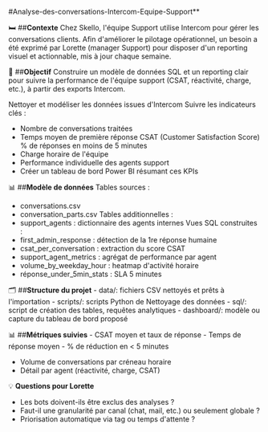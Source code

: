 #Analyse-des-conversations-Intercom-Equipe-Support**

🛏️ ##**Contexte** 
Chez Skello, l'équipe Support utilise Intercom pour gérer les conversations clients. Afin d'améliorer le pilotage opérationnel, un besoin a été exprimé par Lorette (manager Support) pour disposer d'un reporting visuel et actionnable, mis à jour chaque semaine.


📌 ##**Objectif**
Construire un modèle de données SQL et un reporting clair pour suivre la performance de l'équipe support (CSAT, réactivité, charge, etc.), à partir des exports Intercom. 

Nettoyer et modéliser les données issues d'Intercom Suivre les indicateurs clés :
- Nombre de conversations traitées 
- Temps moyen de première réponse CSAT (Customer Satisfaction Score) % de réponses en moins de 5 minutes
- Charge horaire de l'équipe 
- Performance individuelle des agents support 
- Créer un tableau de bord Power BI résumant ces KPIs

📊 ##**Modèle de données** 
Tables sources : 
- conversations.csv
- conversation_parts.csv
Tables additionnelles :
- support_agents : dictionnaire des agents internes 
Vues SQL construites : 
- first_admin_response : détection de la 1re réponse humaine
- csat_per_conversation : extraction du score CSAT 
- support_agent_metrics : agrégat de performance par agent 
- volume_by_weekday_hour : heatmap d'activité horaire 
- réponse_under_5min_stats : SLA 5 minutes

🗂 ##**Structure du projet**
	- data/: fichiers CSV nettoyés et prêts à l'importation
	- scripts/: scripts Python de Nettoyage des données
	- sql/: script de création des tables, requêtes analytiques
	- dashboard/: modèle ou capture du tableau de bord proposé

📊 ##**Métriques suivies**
	- CSAT moyen et taux de réponse
	- Temps de réponse moyen
	- % de réduction en < 5 minutes
- Volume de conversations par créneau horaire
- Détail par agent (réactivité, charge, CSAT)

💡 **Questions pour Lorette**
- Les bots doivent-ils être exclus des analyses ?
- Faut-il une granularité par canal (chat, mail, etc.) ou seulement globale ?
- Priorisation automatique via tag ou temps d'attente ?

  

